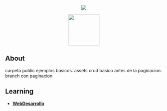 <p align="center"><img src="https://laravel.com/assets/img/components/logo-laravel.svg"></p>

<p align="center"><a href="https://vuejs.org"><img width="100" src="https://vuejs.org/images/logo.png"></a></p>


## About
carpeta public ejemplos basicos.
assets crud basico antes de la paginacion.
branch con paginacion
## Learning

- **[WebDesarrollo](https://github.com/webdesarrollo)**
